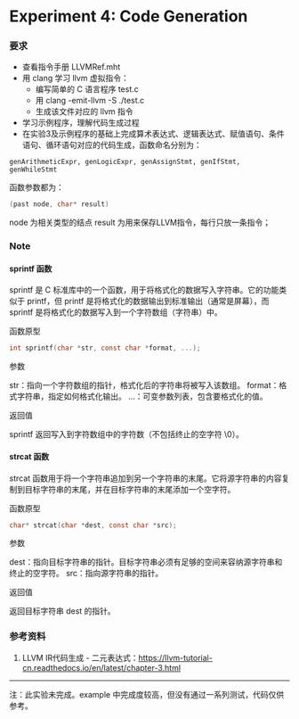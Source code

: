 # Experiment 4: Code Generation

### 要求

* 查看指令手册 LLVMRef.mht
* 用 clang 学习 llvm 虚拟指令：
    * 编写简单的 C 语言程序 test.c
    * 用 clang -emit-llvm -S ./test.c
    * 生成该文件对应的 llvm 指令
* 学习示例程序，理解代码生成过程
* 在实验3及示例程序的基础上完成算术表达式、逻辑表达式、赋值语句、条件语句、循环语句对应的代码生成，函数命名分别为：

```
genArithmeticExpr, genLogicExpr, genAssignStmt, genIfStmt, genWhileStmt
```

函数参数都为：

```c
(past node, char* result)
```

node 为相关类型的结点
result 为用来保存LLVM指令，每行只放一条指令；

### Note

#### sprintf 函数

sprintf 是 C 标准库中的一个函数，用于将格式化的数据写入字符串。它的功能类似于 printf，但 printf 是将格式化的数据输出到标准输出（通常是屏幕），而 sprintf 是将格式化的数据写入到一个字符数组（字符串）中。

函数原型
    
```c
int sprintf(char *str, const char *format, ...);
```

参数

str：指向一个字符数组的指针，格式化后的字符串将被写入该数组。
format：格式字符串，指定如何格式化输出。
...：可变参数列表，包含要格式化的值。

返回值

sprintf 返回写入到字符数组中的字符数（不包括终止的空字符 \0）。

#### strcat 函数

strcat 函数用于将一个字符串追加到另一个字符串的末尾。它将源字符串的内容复制到目标字符串的末尾，并在目标字符串的末尾添加一个空字符。

函数原型

```c
char* strcat(char *dest, const char *src);
```

参数

dest：指向目标字符串的指针。目标字符串必须有足够的空间来容纳源字符串和终止的空字符。
src：指向源字符串的指针。

返回值

返回目标字符串 dest 的指针。

### 参考资料

1. LLVM IR代码生成 - 二元表达式：https://llvm-tutorial-cn.readthedocs.io/en/latest/chapter-3.html

***

注：此实验未完成。example 中完成度较高，但没有通过一系列测试，代码仅供参考。
